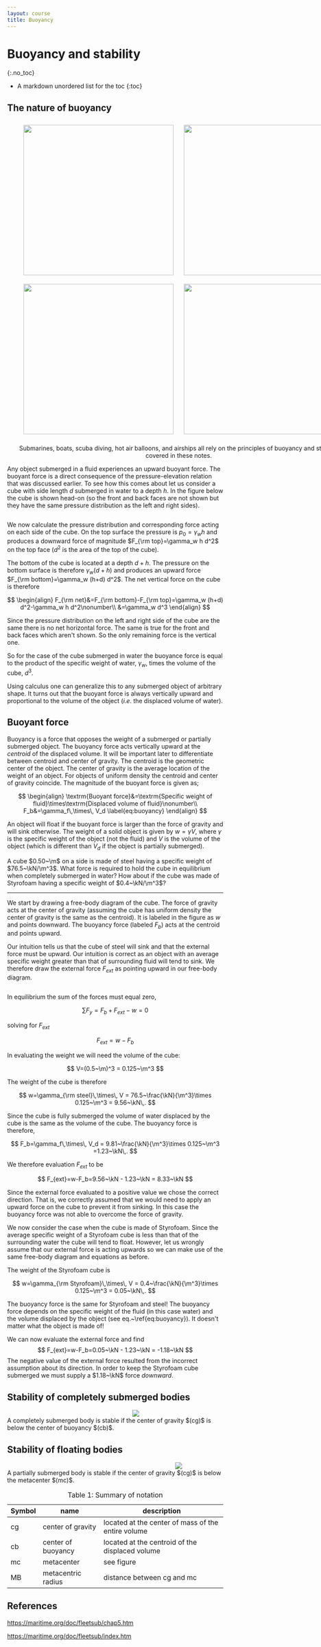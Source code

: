 ```yaml
---
layout: course
title: Buoyancy
---
```


# Buoyancy and stability
{:.no_toc}

* A markdown unordered list for the toc
{:toc}

## The nature of buoyancy


<div class="photo" style="width: 800px;  text-align:center">
  <img src="img\submarine-1107176_640.jpg"  style="width:350px; height:auto; display: inline-block; padding: 10px;">
  <img src="img\diver-752667_640.jpg"  style="width:350px; height:auto; display: inline-block; padding: 10px;">
  <BR>
  <img src="img\hot-air-ballooning-3907153_640.jpg"  style="width:350px; height:auto; display: inline-block; padding: 10px;">
  <img src="img\zeppelin-282606_640.jpg"  style="width:350px; height:auto; display: inline-block; padding: 10px;">
  <p>
  Submarines, boats, scuba diving, hot air balloons, and airships all rely on the principles of buoyancy and stability covered in these notes.
  </p>
</div>

Any object submerged in a fluid experiences an upward buoyant force.  The buoyant force is a direct consequence of the pressure-elevation relation that was discussed earlier.  To see how this comes about let us consider a cube with side length $d$ submerged in water to a depth $h$.  In the figure below the cube is shown head-on (so the front and back faces are not shown but they have the same pressure distribution as the left and right sides).  

<div class="photo" style="width: 500px;">
  <img src="img\buoyancy0.png" alt="">
  <p>  </p>
</div>

 We now calculate the pressure distribution and corresponding force acting on each side of the cube.  On the top surface the pressure is $p_0=\gamma_w h$ and produces a downward force of magnitude $F_{\rm top}=\gamma_w h d^2$ on the top face ($d^2$ is the area of the top of the cube).

 The bottom of the cube is located at a depth $d+h$.  The pressure on the bottom surface is therefore $\gamma_w (d+h)$ and produces an upward force $F_{\rm bottom}=\gamma_w (h+d) d^2$.  The net vertical force on the cube is therefore

 $$
 \begin{align}
 F_{\rm net}&=F_{\rm bottom}-F_{\rm top}=\gamma_w (h+d) d^2-\gamma_w h d^2\nonumber\\
 &=\gamma_w d^3
 \end{align}
 $$

Since the pressure distribution on the left and right side of the cube are the same there is no net horizontal force.  The same is true for the front and back faces which aren't shown.  So the only remaining force is the vertical one.  

So for the case of the cube submerged in water the buoyance force is equal to the product of the specific weight of water, $\gamma_w$, times the volume of the cube, $d^3$.

Using calculus one can generalize this to any submerged object of arbitrary shape.  It turns out that the buoyant force is always vertically upward and proportional to the volume of the object ($i.e.$ the displaced volume of water).  


## Buoyant force

Buoyancy is a force that opposes the weight of a submerged or partially submerged object. The buoyancy force acts vertically upward at the *centroid* of the displaced volume. It will be important later to differentiate between centroid and center of gravity. The centroid is the geometric center of the object. The center of gravity is the average location of the weight of an object. For objects of uniform density the centroid and center of gravity coincide. The magnitude of the buoyant force is given as;

$$
\begin{align}
\textrm{Buoyant force}&=\textrm{Specific weight of fluid}\times\textrm{Displaced volume of fluid}\nonumber\\
F_b&=\gamma_f\,\times\, V_d
\label{eq:buoyancy}
\end{align}
$$

An object will float if the buoyant force is larger than the force of gravity and will sink otherwise. The weight of a solid object is given by $w=\gamma V$, where $\gamma$ is the specific weight of the object (not the fluid) and $V$ is the volume of the object (which is different than $V_d$ if the object is partially submerged).

<div class="example">

A cube $0.50~\m$ on a side is made of steel having a specific weight of $76.5~\kN/\m^3$. What force is required to hold the cube in equilibrium when completely submerged in water? How about if the cube was made of Styrofoam having a specific weight of $0.4~\kN/\m^3$?

<hr>

We start by drawing a free-body diagram of the cube. The force of gravity acts at the center of gravity (assuming the cube has uniform density the center of gravity is the same as the centroid). It is labeled in the figure as $w$ and points downward. The buoyancy force (labeled $F_b$) acts at the centroid and points upward.

Our intuition tells us that the cube of steel will sink and that the external force must be upward. Our intuition is correct as an object with an average specific weight greater than that of surrounding fluid will tend to sink. We therefore draw the external force $F_{ext}$ as pointing upward in our free-body diagram.

<div class="photo" style="width: 500px;">
  <img src="img\buoyancy1.png" alt="">
  <p>  </p>
</div>

In equilibrium the sum of the forces must equal zero,

$$ \sum F_y=F_b+F_{ext}-w=0 $$

solving for $F_{ext}$

$$ F_{ext}=w-F_b $$

In evaluating the weight we will need the volume of the cube:

$$
V=(0.5~\m)^3 = 0.125~\m^3
$$

The weight of the cube is therefore

$$
w=\gamma_{\rm steel}\,\times\, V = 76.5~\frac{\kN}{\m^3}\times 0.125~\m^3 = 9.56~\kN\,.
$$

Since the cube is fully submerged the volume of water displaced by the cube is the same as the volume of the cube. The buoyancy force is therefore,

$$
F_b=\gamma_f\,\times\, V_d = 9.81~\frac{\kN}{\m^3}\times 0.125~\m^3 =1.23~\kN\,.
$$

We therefore evaluation $F_{ext}$ to be

$$
F_{ext}=w-F_b=9.56~\kN - 1.23~\kN = 8.33~\kN
$$

Since the external force evaluated to a positive value we chose the correct direction. That is, we correctly assumed that we would need to apply an upward force on the cube to prevent it from sinking. In this case the buoyancy force was not able to overcome the force of gravity.

We now consider the case when the cube is made of Styrofoam. Since the average specific weight of a Styrofoam cube is less than that of the surrounding water the cube will tend to float. However, let us wrongly assume that our external force is acting upwards so we can make use of the same free-body diagram and equations as before.

The weight of the Styrofoam cube is

$$ w=\gamma_{\rm Styrofoam}\,\times\, V = 0.4~\frac{\kN}{\m^3}\times 0.125~\m^3 = 0.05~\kN\,. $$



The buoyancy force is the same for Styrofoam and steel! The buoyancy force depends on the specific weight of the fluid (in this case water) and the volume displaced by the object (see eq.~\ref{eq:buoyancy}). It doesn\'t matter what the object is made of!

We can now evaluate the external force and find $$ F_{ext}=w-F_b=0.05~\kN - 1.23~\kN = -1.18~\kN $$ The negative value of the external force resulted from the incorrect assumption about its direction. In order to keep the Styrofoam cube submerged we must supply a $1.18~\kN$ force *downward*.

</div>

## Stability of completely submerged bodies

<div class="photo" style="width: 600px;  text-align:center">
<img src="img\submarine_stability.svg">
</div>

<div class="callout">
A completely submerged body is stable if the center of gravity $(cg)$ is below the center of buoyancy $(cb)$.
</div>

## Stability of floating bodies

<div class="photo" style="width: 800px;  text-align:center">
<img src="img\boat_stability.svg">
</div>

<div class="callout">
A partially submerged body is stable if the center of gravity $(cg)$ is below the metacenter $(mc)$.
</div>

<table class="table table-striped">
<caption>
Table 1: Summary of notation
</caption>
  <thead>
    <tr><th>Symbol</th><th>name</th><th>description</th></tr>
  </thead>
  <tbody>
    <tr><td>cg</td><td>center of gravity</td><td>located at the center of mass of the entire volume</td></tr>
    <tr><td>cb</td><td>center of buoyancy</td><td>located at the centroid of the displaced volume</td></tr>
    <tr><td>mc</td><td>metacenter</td><td>see figure </td></tr>
    <tr><td>MB</td><td>metacentric radius</td><td>distance between cg and mc</td></tr>
  </tbody>

</table>

## References
https://maritime.org/doc/fleetsub/chap5.htm

https://maritime.org/doc/fleetsub/index.htm
